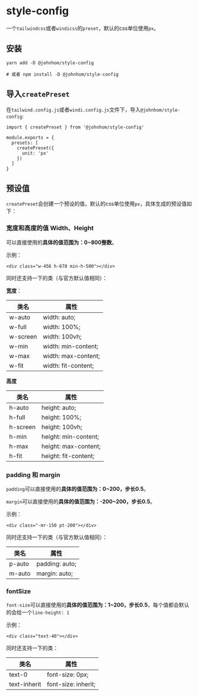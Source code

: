 # style-config

一个`tailwindcss`或者`windicss`的`preset`，默认的css单位使用`px`。

## 安装

```
yarn add -D @johnhom/style-config 

# 或者 npm install -D @johnhom/style-config
```

## 导入`createPreset`

在`tailwind.config.js`或者`windi.config.js`文件下，导入`@johnhom/style-config`:

```
import { createPreset } from '@johnhom/style-config'

module.exports = {
  presets: [
    createPreset({
      unit: 'px'
    })
  ]
}
```

## 预设值

`createPreset`会创建一个预设的值，默认的css单位使用`px`，具体生成的预设值如下：

### 宽度和高度的值 Width、Height

可以直接使用的**具体的值范围为：0~800整数**。

示例：

```
<div class="w-456 h-678 min-h-500"></div>
```

同时还支持一下的类（与官方默认值相同）：

**宽度**：

| 类名   | 属性      |
|--------|-----------|
| w-auto | width: auto; |
| w-full | width: 100%; |
| w-screen | width: 100vh; |
| w-min | width: min-content; |
| w-max | width: max-content; |
| w-fit | width: fit-content; |

**高度**

| 类名   | 属性      |
|--------|-----------|
| h-auto | height: auto; |
| h-full | height: 100%; |
| h-screen | height: 100vh; |
| h-min | height: min-content; |
| h-max | height: max-content; |
| h-fit | height: fit-content; |

### **padding** 和 **margin**

`padding`可以直接使用的**具体的值范围为：0~200，步长0.5**。

`margin`可以直接使用的**具体的值范围为：-200~200，步长0.5**。

示例：

```
<div class="-mr-150 pt-200"></div>
```

同时还支持一下的类（与官方默认值相同）：

| 类名   | 属性      |
|--------|-----------|
| p-auto | padding: auto; |
| m-auto | margin: auto; |

### **fontSize**

`font-size`可以直接使用的**具体的值范围为：1~200，步长0.5**，每个值都会默认的会给一个`line-height: 1`

示例：

```
<div class="text-40"></div>
```

同时还支持一下的类：

| 类名   | 属性      |
|--------|-----------|
| text-0 | font-size: 0px; |
| text-inherit | font-size: inherit; |